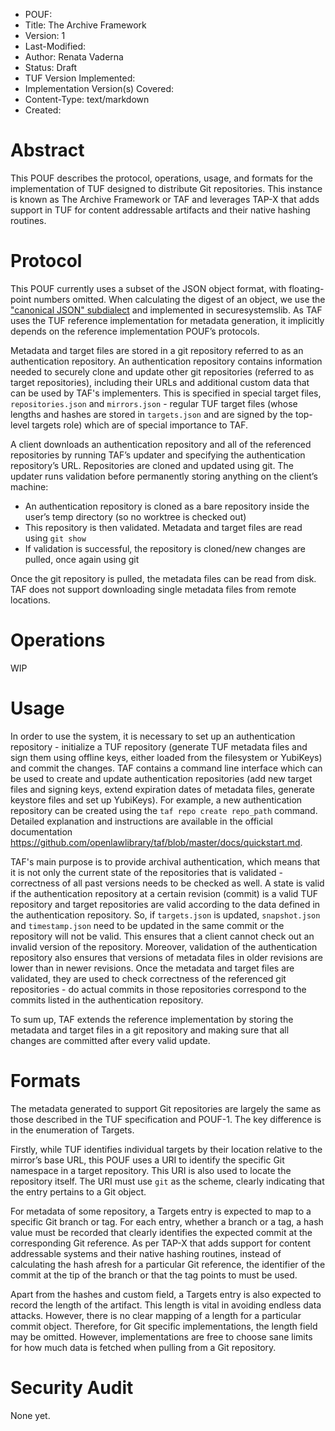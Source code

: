 * POUF:
* Title: The Archive Framework
* Version: 1
* Last-Modified:
* Author: Renata Vaderna
* Status: Draft
* TUF Version Implemented:
* Implementation Version(s) Covered:
* Content-Type: text/markdown
* Created:

# Abstract

This POUF describes the protocol, operations, usage, and formats for the
implementation of TUF designed to distribute Git repositories. This instance is
known as The Archive Framework or TAF and leverages TAP-X that adds support in
TUF for content addressable artifacts and their native hashing routines.

# Protocol

This POUF currently uses a subset of the JSON object format, with floating-point
numbers omitted. When calculating the digest of an object, we use the
["canonical JSON" subdialect](http://wiki.laptop.org/go/Canonical_JSON) and
implemented in securesystemslib. As TAF uses the TUF reference implementation
for metadata generation, it implicitly depends on the reference implementation
POUF’s protocols.

Metadata and target files are stored in a git repository referred to as an
authentication repository.  An authentication repository contains information
needed to securely clone and update other git repositories (referred to as
target repositories), including their URLs and additional custom data that can
be used by TAF's implementers. This is specified in special target files,
`repositories.json` and `mirrors.json` - regular TUF  target files (whose
lengths and hashes are stored in `targets.json` and are signed by the top-level
targets role) which are of special importance to TAF.

A client downloads an authentication repository and all of the referenced
repositories by running TAF’s updater and specifying the authentication
repository’s URL. Repositories are cloned and updated using git. The updater
runs validation before permanently storing anything on the client’s machine:
*   An authentication repository is cloned as a bare repository inside the
    user’s temp directory (so no worktree is checked out)
*   This repository is then validated. Metadata and target files are read using
    `git show`
*   If validation is successful, the repository is cloned/new changes are
    pulled, once again using git

Once the git repository is pulled, the metadata files can be read from disk. TAF
does not support downloading single metadata files from remote locations.

# Operations

WIP

# Usage

In order to use the system, it is necessary to set up an authentication
repository - initialize a TUF repository (generate TUF metadata files and sign
them using offline keys, either loaded from the filesystem or YubiKeys) and
commit the changes. TAF contains a command line interface which can be used to
create and update authentication repositories (add new target files and signing
keys, extend expiration dates of metadata files, generate keystore files and set
up YubiKeys). For example, a new authentication repository can be created using
the `taf repo create repo_path` command. Detailed explanation and instructions
are available in the official documentation
https://github.com/openlawlibrary/taf/blob/master/docs/quickstart.md.

TAF's main purpose is to provide archival authentication, which means that it is
not only the current state of the repositories that is validated - correctness
of all past versions needs to be checked as well. A state is valid if the
authentication repository at a certain revision (commit) is a valid TUF
repository and target repositories are valid according to the data defined in
the authentication repository. So, if `targets.json` is updated, `snapshot.json`
and `timestamp.json` need to be updated in the same commit or the repository
will not be valid. This ensures that a client cannot check out an invalid
version of the repository. Moreover, validation of the authentication repository
also ensures that versions of metadata files in older revisions are lower than
in newer revisions.  Once the metadata and target files are validated, they are
used to check correctness of the referenced git repositories - do actual commits
in those repositories correspond to the commits listed in the authentication
repository.

To sum up, TAF extends the reference implementation by storing the metadata and
target files in a git repository and making sure that all changes are committed
after every valid update.

# Formats

The metadata generated to support Git repositories are largely the same as those
described in the TUF specification and POUF-1. The key difference is in the
enumeration of Targets.

Firstly, while TUF identifies individual targets by their location relative to
the mirror’s base URL, this POUF uses a URI to identify the specific Git
namespace in a target repository. This URI is also used to locate the repository
itself. The URI must use `git` as the scheme, clearly indicating that the entry
pertains to a Git object.

For metadata of some repository, a Targets entry is expected to map to a
specific Git branch or tag. For each entry, whether a branch or a tag, a hash
value must be recorded that clearly identifies the expected commit at the
corresponding Git reference. As per TAP-X that adds support for content
addressable systems and their native hashing routines, instead of calculating
the hash afresh for a particular Git reference, the identifier of the commit at
the tip of the branch or that the tag points to must be used.

Apart from the hashes and custom field, a Targets entry is also expected to
record the length of the artifact. This length is vital in avoiding endless data
attacks. However, there is no clear mapping of a length for a particular commit
object. Therefore, for Git specific implementations, the length field may be
omitted. However, implementations are free to choose sane limits for how much
data is fetched when pulling from a Git repository.

# Security Audit

None yet.
